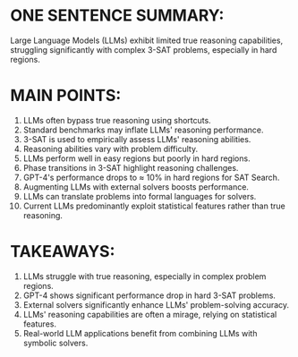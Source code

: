 # ONE SENTENCE SUMMARY:
Large Language Models (LLMs) exhibit limited true reasoning capabilities, struggling significantly with complex 3-SAT problems, especially in hard regions.

# MAIN POINTS:
1. LLMs often bypass true reasoning using shortcuts.
2. Standard benchmarks may inflate LLMs' reasoning performance.
3. 3-SAT is used to empirically assess LLMs' reasoning abilities.
4. Reasoning abilities vary with problem difficulty.
5. LLMs perform well in easy regions but poorly in hard regions.
6. Phase transitions in 3-SAT highlight reasoning challenges.
7. GPT-4's performance drops to ≈ 10% in hard regions for SAT Search.
8. Augmenting LLMs with external solvers boosts performance.
9. LLMs can translate problems into formal languages for solvers.
10. Current LLMs predominantly exploit statistical features rather than true reasoning.

# TAKEAWAYS:
1. LLMs struggle with true reasoning, especially in complex problem regions.
2. GPT-4 shows significant performance drop in hard 3-SAT problems.
3. External solvers significantly enhance LLMs' problem-solving accuracy.
4. LLMs' reasoning capabilities are often a mirage, relying on statistical features.
5. Real-world LLM applications benefit from combining LLMs with symbolic solvers.
